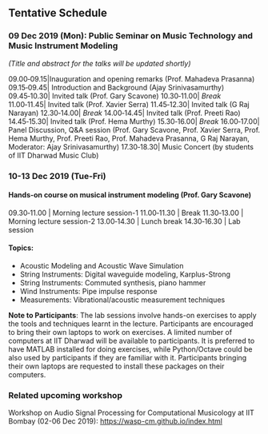 ## Tentative Schedule
### 09 Dec 2019 (Mon): Public Seminar on Music Technology and Music Instrument Modeling

_(Title and abstract for the talks will be updated shortly)_

 09.00&#x2011;09.15|Inauguration and opening remarks (Prof. Mahadeva Prasanna)
 09.15&#x2011;09.45|	Introduction and Background (Ajay Srinivasamurthy)
 09.45&#x2011;10.30|	Invited talk (Prof. Gary Scavone)
 10.30&#x2011;11.00|	_Break_
 11.00&#x2011;11.45|		Invited talk (Prof. Xavier Serra)
 11.45&#x2011;12.30|		Invited talk (G Raj Narayan)
 12.30&#x2011;14.00|		_Break_
 14.00&#x2011;14.45| 	Invited talk (Prof. Preeti Rao)
 14.45&#x2011;15.30|		Invited talk (Prof. Hema Murthy)
 15.30&#x2011;16.00| _Break_
 16.00&#x2011;17.00| Panel Discussion, Q&A session (Prof. Gary Scavone, Prof. Xavier Serra, Prof. Hema Murthy, Prof. Preeti Rao, Prof. Mahadeva Prasanna, G Raj Narayan, Moderator: Ajay Srinivasamurthy)
 17.30&#x2011;18.30|		Music Concert (by students of IIT Dharwad Music Club)

### 10-13 Dec 2019 (Tue-Fri)
#### Hands-on course on musical instrument modeling (Prof. Gary Scavone)

09.30&#x2011;11.00 | Morning lecture session-1
11.00&#x2011;11.30 |	Break
11.30&#x2011;13.00	|	Morning lecture session-2
13.00&#x2011;14.30	|	Lunch break
14.30&#x2011;16.30	|	Lab session

#### Topics:
* Acoustic Modeling and Acoustic Wave Simulation
* String Instruments: Digital waveguide modeling, Karplus-Strong
* String Instruments: Commuted synthesis, piano hammer
* Wind Instruments: Pipe impulse response
* Measurements: Vibrational/acoustic measurement techniques

**Note to Participants**: The lab sessions involve hands-on exercises to apply the tools and techniques learnt in the lecture. Participants are encouraged to bring their own laptops to work on exercises. A limited number of computers at IIT Dharwad will be available to participants. It is preferred to have MATLAB installed for doing exercises, while Python/Octave could be also used by participants if they are familiar with it. Participants bringing their own laptops are requested to install these packages on their computers. 

### Related upcoming workshop
Workshop on Audio Signal Processing for Computational Musicology at IIT Bombay (02-06 Dec 2019): https://wasp-cm.github.io/index.html

